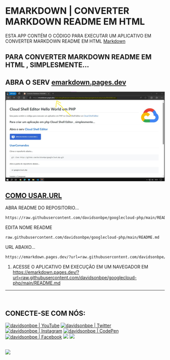 <img src="https://emarkdown.pages.dev/d-framework/icon/512/favicon.png" min-width="150px" max-width="150px" width="150px" align="right" alt="">

# EMARKDOWN | CONVERTER MARKDOWN README EM HTML

ESTA APP CONTÉM O CÓDIGO PARA EXECUTAR UM APLICATIVO EM CONVERTER MARKDOWN README EM HTML [Markdown][emarkdown.pages.dev]

[emarkdown.pages.dev]: https://emarkdown.pages.dev

PARA CONVERTER MARKDOWN README EM HTML , SIMPLESMENTE...
----------

ABRA O SERV [emarkdown.pages.dev][emarkdown.pages.dev]
----------

[![CONVERTER MARKDOWN](https://raw.githubusercontent.com/davserv/notedmais/main/plugins/dist/css/Capturar.jpg)](https://emarkdown.pages.dev/?url=raw.githubusercontent.com/davidsonbpe/googlecloud-php/main/README.md)

[COMO USAR.URL](#UsarURL)
----------


ABRA README DO REPOSITORIO...
```bash
https://raw.githubusercontent.com/davidsonbpe/googlecloud-php/main/README.md

```

EDITA NOME README

```bash
raw.githubusercontent.com/davidsonbpe/googlecloud-php/main/README.md

```

URL ABAIXO...
```bash
https://emarkdown.pages.dev/?url=raw.githubusercontent.com/davidsonbpe/googlecloud-php/main/README.md

```

1. ACESSE O APLICATIVO EM EXECUÇÃO EM UM NAVEGADOR EM <https://emarkdown.pages.dev/?url=raw.githubusercontent.com/davidsonbpe/googlecloud-php/main/README.md>
--------

<br />

## CONECTE-SE COM NÓS:

[<img height="30" src="https://img.shields.io/badge/YouTube-FF0000?style=for-the-badge&logo=youtube&logoColor=white" alt="davidsonbpe | YouTube" />][youtube]
[<img height="30" src="https://img.shields.io/badge/Twitter-1DA1F2?style=for-the-badge&logo=twitter&logoColor=white" alt="davidsonbpe | Twitter" />][twitter]
[<img height="30" src="https://img.shields.io/badge/Instagram-E4405F?style=for-the-badge&logo=instagram&logoColor=white" alt="davidsonbpe | Instagram" />][instagram]
[<img height="30" src="https://img.shields.io/badge/CodePen-003333?style=for-the-badge&logo=CodePen&logoColor=white" alt="davidsonbpe | CodePen" />][CodePen]
[<img height="30" src="https://img.shields.io/badge/Facebook-1877F2?style=for-the-badge&logo=facebook&logoColor=white" alt="davidsonbpe | Facebook" />][facebook]
<a href="mailto:dev7.capital366@passinbox.com" alt="Email">
<img height="30" src="https://img.shields.io/badge/Email-D14836?style=for-the-badge&logo=Minutemailer&logoColor=white" /></a>
<a href="https://br.pinterest.com/davidsonbpe/" alt="Pinterest">
<img height="30" src="https://img.shields.io/badge/Pinterest-FF0000?style=for-the-badge&logo=Pinterest&logoColor=white" /></a>

<br />

<a href="https://emarkdown.pages.dev/" align="right" alt="Visitor count">
<img height="30" src="https://profile-counter.glitch.me/davserv/count.svg" /></a>

<br />


[twitter]: https://twitter.com/davidsonbpe
[youtube]: https://www.youtube.com/channel/UCHqvw9v2Fp6o006lUskoigg/
[instagram]: https://www.instagram.com/davidsonbpe/
[facebook]: https://www.facebook.com/decomrradio/
[CodePen]: https://codepen.io/davidsonbpe/

